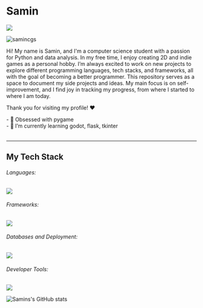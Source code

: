 <div>
  
<h1 align="center&color=5d76cb">Samin</h1>
<a href="https://git.io/typing-svg"><img src="https://readme-typing-svg.demolab.com?font=Nunito+One&size=28&duration=750&pause=1000&color=FF225F&background=F346F200&vCenter=true&width=600&height=40&lines=Python+Addict;Pygame+Lover;Knowledge+Seeker;Hard+Worker;" /></a>
<p align="left"> <img src="https://komarev.com/ghpvc/?username=samincgs&label=Profile%20views&color=0e75b6&style=flat" alt="samincgs" /> </p>
<p align="left"> 
    Hi! My name is Samin, and I'm a computer science student with a passion for Python and data analysis. In my free time, I enjoy creating 2D and indie games as a personal hobby. I’m always excited to work on new projects to explore different programming languages, tech stacks, and frameworks, all with the goal of becoming a better programmer. This repository serves as a space to document my side projects and ideas. My main focus is on self-improvement, and I find joy in tracking my progress, from where I started to where I am today.

Thank you for visiting my profile! ❤️

</p>
- 🐼 Obsessed with pygame <br/>
- 🌱 I’m currently learning godot, flask, tkinter
<br/>
<br/>

  ---

  ## My Tech Stack

  <div>
    <h6>Languages: </h6>
    <!------------ Languages ----------------->
    <p >
      <a href="https://skillicons.dev">
        <img src="https://skillicons.dev/icons?i=py,js,ts,nodejs,html,css,c,java,lua" />
      </a>
    </p>
    <h6>Frameworks: </h6>
    <!---------------------- Frameworks ---------------------->
    <p >
      <a href="https://skillicons.dev">
        <img src="https://skillicons.dev/icons?i=flask,react,nextjs,vue,express,tailwind,bootstrap,django,sklearn,selenium,godot" />
      </a>
    </p>
    <h6>Databases and Deployment: </h6>
    <!---------------------- Database & Deployment ---------------------->
    <p >
      <a href="https://skillicons.dev">
        <img src="https://skillicons.dev/icons?i=mongodb,mysql,postgres,sqlite,prisma,supabase,vercel,netlify,heroku" />
      </a>
    </p>
    <h6>Developer Tools: </h6>
    <!---------------------- Development Tools ---------------------->
    <p >
      <a href="https://skillicons.dev">
        <img src="https://skillicons.dev/icons?i=vscode,eclipse,git,github,postman,linux,anaconda,figma,discord,linkedin" />
      </a>
    </p>
  </div>


  ![Samins's GitHub stats](https://github-readme-stats.vercel.app/api?username=samincgs&show_icons=true&theme=dracula)


